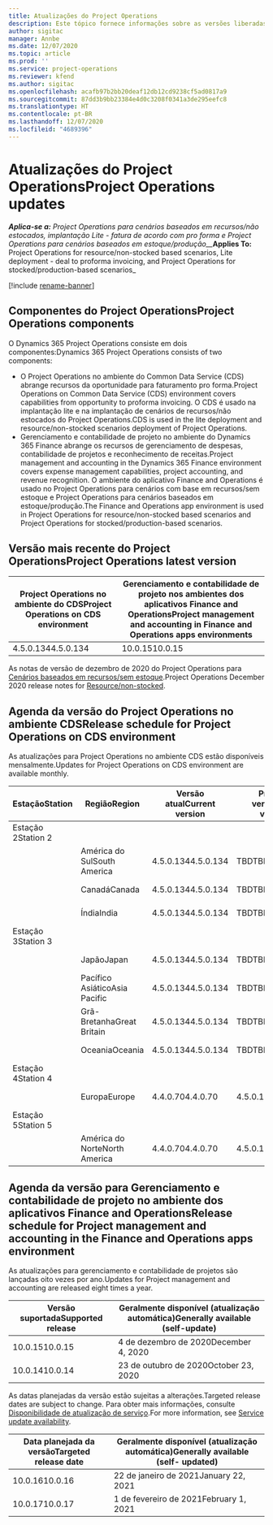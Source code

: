 ```yaml
---
title: Atualizações do Project Operations
description: Este tópico fornece informações sobre as versões liberadas do Dynamics 365 Project Operations.
author: sigitac
manager: Annbe
ms.date: 12/07/2020
ms.topic: article
ms.prod: ''
ms.service: project-operations
ms.reviewer: kfend
ms.author: sigitac
ms.openlocfilehash: acafb97b2bb20deaf12db12cd9238cf5ad0817a9
ms.sourcegitcommit: 87dd3b9bb23384e4d0c3208f0341a3de295eefc8
ms.translationtype: HT
ms.contentlocale: pt-BR
ms.lasthandoff: 12/07/2020
ms.locfileid: "4689396"
---
```

# <a name="project-operations-updates"></a><span data-ttu-id="19b20-103">Atualizações do Project Operations</span><span class="sxs-lookup"><span data-stu-id="19b20-103">Project Operations updates</span></span>

<span data-ttu-id="19b20-104">_**Aplica-se a:** Project Operations para cenários baseados em recursos/não estocados, implantação Lite - fatura de acordo com pro forma e Project Operations para cenários baseados em estoque/produção__</span><span class="sxs-lookup"><span data-stu-id="19b20-104">_**Applies To:** Project Operations for resource/non-stocked based scenarios, Lite deployment - deal to proforma invoicing, and Project Operations for stocked/production-based scenarios_</span></span>

[!include [rename-banner](~/includes/cc-data-platform-banner.md)]

## <a name="project-operations-components"></a><span data-ttu-id="19b20-105">Componentes do Project Operations</span><span class="sxs-lookup"><span data-stu-id="19b20-105">Project Operations components</span></span>

<span data-ttu-id="19b20-106">O Dynamics 365 Project Operations consiste em dois componentes:</span><span class="sxs-lookup"><span data-stu-id="19b20-106">Dynamics 365 Project Operations consists of two components:</span></span>

- <span data-ttu-id="19b20-107">O Project Operations no ambiente do Common Data Service (CDS) abrange recursos da oportunidade para faturamento pro forma.</span><span class="sxs-lookup"><span data-stu-id="19b20-107">Project Operations on Common Data Service (CDS) environment covers capabilities from opportunity to proforma invoicing.</span></span> <span data-ttu-id="19b20-108">O CDS é usado na implantação lite e na implantação de cenários de recursos/não estocados do Project Operations.</span><span class="sxs-lookup"><span data-stu-id="19b20-108">CDS is used in the lite deployment and resource/non-stocked scenarios deployment of Project Operations.</span></span>
- <span data-ttu-id="19b20-109">Gerenciamento e contabilidade de projeto no ambiente do Dynamics 365 Finance abrange os recursos de gerenciamento de despesas, contabilidade de projetos e reconhecimento de receitas.</span><span class="sxs-lookup"><span data-stu-id="19b20-109">Project management and accounting in the Dynamics 365 Finance environment covers expense management capabilities, project accounting, and revenue recognition.</span></span> <span data-ttu-id="19b20-110">O ambiente do aplicativo Finance and Operations é usado no Project Operations para cenários com base em recursos/sem estoque e Project Operations para cenários baseados em estoque/produção.</span><span class="sxs-lookup"><span data-stu-id="19b20-110">The Finance and Operations app environment is used in Project Operations for resource/non-stocked based scenarios and Project Operations for stocked/production-based scenarios.</span></span>

## <a name="project-operations-latest-version"></a><span data-ttu-id="19b20-111">Versão mais recente do Project Operations</span><span class="sxs-lookup"><span data-stu-id="19b20-111">Project Operations latest version</span></span>

| <span data-ttu-id="19b20-112">Project Operations no ambiente do CDS</span><span class="sxs-lookup"><span data-stu-id="19b20-112">Project Operations on CDS environment</span></span> | <span data-ttu-id="19b20-113">Gerenciamento e contabilidade de projeto nos ambientes dos aplicativos Finance and Operations</span><span class="sxs-lookup"><span data-stu-id="19b20-113">Project management and accounting in Finance and Operations apps environments</span></span> |
| --- | --- |
| <span data-ttu-id="19b20-114">4.5.0.134</span><span class="sxs-lookup"><span data-stu-id="19b20-114">4.5.0.134</span></span> | <span data-ttu-id="19b20-115">10.0.15</span><span class="sxs-lookup"><span data-stu-id="19b20-115">10.0.15</span></span> |

<span data-ttu-id="19b20-116">As notas de versão de dezembro de 2020 do Project Operations para [Cenários baseados em recursos/sem estoque](whats-new-dec-2020-resource-based.md).</span><span class="sxs-lookup"><span data-stu-id="19b20-116">Project Operations December 2020 release notes for [Resource/non-stocked](whats-new-dec-2020-resource-based.md).</span></span>

## <a name="release-schedule-for-project-operations-on-cds-environment"></a><span data-ttu-id="19b20-117">Agenda da versão do Project Operations no ambiente CDS</span><span class="sxs-lookup"><span data-stu-id="19b20-117">Release schedule for Project Operations on CDS environment</span></span>

<span data-ttu-id="19b20-118">As atualizações para Project Operations no ambiente CDS estão disponíveis mensalmente.</span><span class="sxs-lookup"><span data-stu-id="19b20-118">Updates for Project Operations on CDS environment are available monthly.</span></span> 

| <span data-ttu-id="19b20-119">Estação</span><span class="sxs-lookup"><span data-stu-id="19b20-119">Station</span></span>   | <span data-ttu-id="19b20-120">Região</span><span class="sxs-lookup"><span data-stu-id="19b20-120">Region</span></span>        | <span data-ttu-id="19b20-121">Versão atual</span><span class="sxs-lookup"><span data-stu-id="19b20-121">Current version</span></span> | <span data-ttu-id="19b20-122">Próxima versão</span><span class="sxs-lookup"><span data-stu-id="19b20-122">Next version</span></span> | <span data-ttu-id="19b20-123">Geralmente disponível</span><span class="sxs-lookup"><span data-stu-id="19b20-123">Generally available</span></span> |
|-----------|---------------|-----------------|--------------|---------------------|
| <span data-ttu-id="19b20-124">Estação 2</span><span class="sxs-lookup"><span data-stu-id="19b20-124">Station 2</span></span> |   &nbsp;      |    &nbsp;       | &nbsp;       |      &nbsp;         |
|   &nbsp;  | <span data-ttu-id="19b20-125">América do Sul</span><span class="sxs-lookup"><span data-stu-id="19b20-125">South America</span></span> |  <span data-ttu-id="19b20-126">4.5.0.134</span><span class="sxs-lookup"><span data-stu-id="19b20-126">4.5.0.134</span></span>       | <span data-ttu-id="19b20-127">TBD</span><span class="sxs-lookup"><span data-stu-id="19b20-127">TBD</span></span>     | <span data-ttu-id="19b20-128">8 de janeiro de 21</span><span class="sxs-lookup"><span data-stu-id="19b20-128">08-Jan-21</span></span>           |
|    &nbsp; | <span data-ttu-id="19b20-129">Canadá</span><span class="sxs-lookup"><span data-stu-id="19b20-129">Canada</span></span>        |  <span data-ttu-id="19b20-130">4.5.0.134</span><span class="sxs-lookup"><span data-stu-id="19b20-130">4.5.0.134</span></span>       | <span data-ttu-id="19b20-131">TBD</span><span class="sxs-lookup"><span data-stu-id="19b20-131">TBD</span></span>     | <span data-ttu-id="19b20-132">8 de janeiro de 21</span><span class="sxs-lookup"><span data-stu-id="19b20-132">08-Jan-21</span></span>          |
|   &nbsp;  | <span data-ttu-id="19b20-133">Índia</span><span class="sxs-lookup"><span data-stu-id="19b20-133">India</span></span>         |  <span data-ttu-id="19b20-134">4.5.0.134</span><span class="sxs-lookup"><span data-stu-id="19b20-134">4.5.0.134</span></span>       | <span data-ttu-id="19b20-135">TBD</span><span class="sxs-lookup"><span data-stu-id="19b20-135">TBD</span></span>     | <span data-ttu-id="19b20-136">8 de janeiro de 21</span><span class="sxs-lookup"><span data-stu-id="19b20-136">08-Jan-21</span></span>           |
| <span data-ttu-id="19b20-137">Estação 3</span><span class="sxs-lookup"><span data-stu-id="19b20-137">Station 3</span></span>  |      &nbsp;   |     &nbsp;      |     &nbsp;   |      &nbsp;         |
|   &nbsp;  | <span data-ttu-id="19b20-138">Japão</span><span class="sxs-lookup"><span data-stu-id="19b20-138">Japan</span></span>         |  <span data-ttu-id="19b20-139">4.5.0.134</span><span class="sxs-lookup"><span data-stu-id="19b20-139">4.5.0.134</span></span>       | <span data-ttu-id="19b20-140">TBD</span><span class="sxs-lookup"><span data-stu-id="19b20-140">TBD</span></span>     | <span data-ttu-id="19b20-141">15 de janeiro de 21</span><span class="sxs-lookup"><span data-stu-id="19b20-141">15-Jan-21</span></span>           |
|   &nbsp;  | <span data-ttu-id="19b20-142">Pacífico Asiático</span><span class="sxs-lookup"><span data-stu-id="19b20-142">Asia Pacific</span></span>  |  <span data-ttu-id="19b20-143">4.5.0.134</span><span class="sxs-lookup"><span data-stu-id="19b20-143">4.5.0.134</span></span>       | <span data-ttu-id="19b20-144">TBD</span><span class="sxs-lookup"><span data-stu-id="19b20-144">TBD</span></span>     | <span data-ttu-id="19b20-145">15 de janeiro de 21</span><span class="sxs-lookup"><span data-stu-id="19b20-145">15-Jan-21</span></span>           |
|   &nbsp;  | <span data-ttu-id="19b20-146">Grã-Bretanha</span><span class="sxs-lookup"><span data-stu-id="19b20-146">Great Britain</span></span> |  <span data-ttu-id="19b20-147">4.5.0.134</span><span class="sxs-lookup"><span data-stu-id="19b20-147">4.5.0.134</span></span>       | <span data-ttu-id="19b20-148">TBD</span><span class="sxs-lookup"><span data-stu-id="19b20-148">TBD</span></span>     | <span data-ttu-id="19b20-149">15 de janeiro de 21</span><span class="sxs-lookup"><span data-stu-id="19b20-149">15-Jan-21</span></span>           |
|   &nbsp;  | <span data-ttu-id="19b20-150">Oceania</span><span class="sxs-lookup"><span data-stu-id="19b20-150">Oceania</span></span>       |  <span data-ttu-id="19b20-151">4.5.0.134</span><span class="sxs-lookup"><span data-stu-id="19b20-151">4.5.0.134</span></span>       | <span data-ttu-id="19b20-152">TBD</span><span class="sxs-lookup"><span data-stu-id="19b20-152">TBD</span></span>     | <span data-ttu-id="19b20-153">15 de janeiro de 21</span><span class="sxs-lookup"><span data-stu-id="19b20-153">15-Jan-21</span></span>           |
| <span data-ttu-id="19b20-154">Estação 4</span><span class="sxs-lookup"><span data-stu-id="19b20-154">Station 4</span></span> |     &nbsp;    |     &nbsp;      |     &nbsp;   |      &nbsp;         |
|   &nbsp;  | <span data-ttu-id="19b20-155">Europa</span><span class="sxs-lookup"><span data-stu-id="19b20-155">Europe</span></span>        |  <span data-ttu-id="19b20-156">4.4.0.70</span><span class="sxs-lookup"><span data-stu-id="19b20-156">4.4.0.70</span></span>       | <span data-ttu-id="19b20-157">4.5.0.134</span><span class="sxs-lookup"><span data-stu-id="19b20-157">4.5.0.134</span></span>     | <span data-ttu-id="19b20-158">11-Dez-20</span><span class="sxs-lookup"><span data-stu-id="19b20-158">11-Dec-20</span></span>           |
| <span data-ttu-id="19b20-159">Estação 5</span><span class="sxs-lookup"><span data-stu-id="19b20-159">Station 5</span></span> |     &nbsp;    |     &nbsp;      |     &nbsp;   |      &nbsp;         |
|   &nbsp;  | <span data-ttu-id="19b20-160">América do Norte</span><span class="sxs-lookup"><span data-stu-id="19b20-160">North America</span></span> |  <span data-ttu-id="19b20-161">4.4.0.70</span><span class="sxs-lookup"><span data-stu-id="19b20-161">4.4.0.70</span></span>       | <span data-ttu-id="19b20-162">4.5.0.134</span><span class="sxs-lookup"><span data-stu-id="19b20-162">4.5.0.134</span></span>     | <span data-ttu-id="19b20-163">18-Dez-20</span><span class="sxs-lookup"><span data-stu-id="19b20-163">18-Dec-20</span></span>           |

## <a name="release-schedule-for-project-management-and-accounting-in-the-finance-and-operations-apps-environment"></a><span data-ttu-id="19b20-164">Agenda da versão para Gerenciamento e contabilidade de projeto no ambiente dos aplicativos Finance and Operations</span><span class="sxs-lookup"><span data-stu-id="19b20-164">Release schedule for Project management and accounting in the Finance and Operations apps environment</span></span>

<span data-ttu-id="19b20-165">As atualizações para gerenciamento e contabilidade de projetos são lançadas oito vezes por ano.</span><span class="sxs-lookup"><span data-stu-id="19b20-165">Updates for Project management and accounting are released eight times a year.</span></span>

| <span data-ttu-id="19b20-166">Versão suportada</span><span class="sxs-lookup"><span data-stu-id="19b20-166">Supported release</span></span> | <span data-ttu-id="19b20-167">Geralmente disponível (atualização automática)</span><span class="sxs-lookup"><span data-stu-id="19b20-167">Generally available (self-update)</span></span> |
| --- | --- |
| <span data-ttu-id="19b20-168">10.0.15</span><span class="sxs-lookup"><span data-stu-id="19b20-168">10.0.15</span></span> | <span data-ttu-id="19b20-169">4 de dezembro de 2020</span><span class="sxs-lookup"><span data-stu-id="19b20-169">December 4, 2020</span></span> |
| <span data-ttu-id="19b20-170">10.0.14</span><span class="sxs-lookup"><span data-stu-id="19b20-170">10.0.14</span></span> | <span data-ttu-id="19b20-171">23 de outubro de 2020</span><span class="sxs-lookup"><span data-stu-id="19b20-171">October 23, 2020</span></span> |

<span data-ttu-id="19b20-172">As datas planejadas da versão estão sujeitas a alterações.</span><span class="sxs-lookup"><span data-stu-id="19b20-172">Targeted release dates are subject to change.</span></span> <span data-ttu-id="19b20-173">Para obter mais informações, consulte [Disponibilidade de atualização de serviço](https://docs.microsoft.com/dynamics365/fin-ops-core/fin-ops/get-started/public-preview-releases?toc=/dynamics365/finance/toc.json).</span><span class="sxs-lookup"><span data-stu-id="19b20-173">For more information, see [Service update availability](https://docs.microsoft.com/dynamics365/fin-ops-core/fin-ops/get-started/public-preview-releases?toc=/dynamics365/finance/toc.json).</span></span>

| <span data-ttu-id="19b20-174">Data planejada da versão</span><span class="sxs-lookup"><span data-stu-id="19b20-174">Targeted release date</span></span> | <span data-ttu-id="19b20-175">Geralmente disponível (atualização automática)</span><span class="sxs-lookup"><span data-stu-id="19b20-175">Generally available (self- updated)</span></span> |
| --- | --- |
| <span data-ttu-id="19b20-176">10.0.16</span><span class="sxs-lookup"><span data-stu-id="19b20-176">10.0.16</span></span> | <span data-ttu-id="19b20-177">22 de janeiro de 2021</span><span class="sxs-lookup"><span data-stu-id="19b20-177">January 22, 2021</span></span> |
| <span data-ttu-id="19b20-178">10.0.17</span><span class="sxs-lookup"><span data-stu-id="19b20-178">10.0.17</span></span> | <span data-ttu-id="19b20-179">1 de fevereiro de 2021</span><span class="sxs-lookup"><span data-stu-id="19b20-179">February 1, 2021</span></span> |

